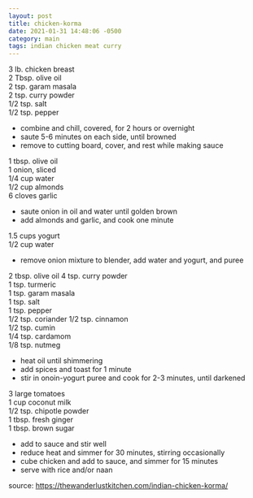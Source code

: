 ```yaml
---
layout: post
title: chicken-korma
date: 2021-01-31 14:48:06 -0500
category: main
tags: indian chicken meat curry
---
```


3 lb. chicken breast  
2 Tbsp. olive oil  
2 tsp. garam masala  
2 tsp. curry powder  
1/2 tsp. salt  
1/2 tsp. pepper  
* combine and chill, covered, for 2 hours or overnight
* saute 5-6 minutes on each side, until browned
* remove to cutting board, cover, and rest while making sauce

1 tbsp. olive oil  
1 onion, sliced  
1/4 cup water  
1/2 cup almonds  
6 cloves garlic  
* saute onion in oil and water until golden brown
* add almonds and garlic, and cook one minute

1.5 cups yogurt  
1/2 cup water
* remove onion mixture to blender, add water and yogurt, and puree

2 tbsp. olive oil
4 tsp. curry powder  
1 tsp. turmeric  
1 tsp. garam masala  
1 tsp. salt  
1 tsp. pepper  
1/2 tsp. coriander
1/2 tsp. cinnamon  
1/2 tsp. cumin  
1/4 tsp. cardamom  
1/8 tsp. nutmeg  
* heat oil until shimmering
* add spices and toast for 1 minute
* stir in onoin-yogurt puree and cook for 2-3 minutes, until darkened

3 large tomatoes  
1 cup coconut milk  
1/2 tsp. chipotle powder  
1 tbsp. fresh ginger  
1 tbsp. brown sugar  
* add to sauce and stir well
* reduce heat and simmer for 30 minutes, stirring occasionally
* cube chicken and add to sauce, and simmer for 15 minutes
* serve with rice and/or naan

source: <https://thewanderlustkitchen.com/indian-chicken-korma/>
